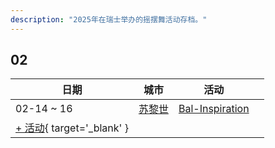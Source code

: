 ```yaml
---
description: "2025年在瑞士举办的摇摆舞活动存档。"
---
```


## 02

| 日期 | 城市 | 活动 | |
| --- | --- | --- | --- |
| 02-14 ~ 16 | [苏黎世](by_city.md#zurich) | [Bal-Inspiration](bal-inspiration-2025.md) |  |
| [+ 活动](https://github.com/swingdance/events/issues/new?assignees=&labels=add+event&projects=&template=02-add_entity.yml&title=%5B2025%2Fch%5D%20%3CName%3E&region=ch&province=&city=&org_id=&date_starts=2025-02-&date_ends=2025-02-){ target='_blank' }
